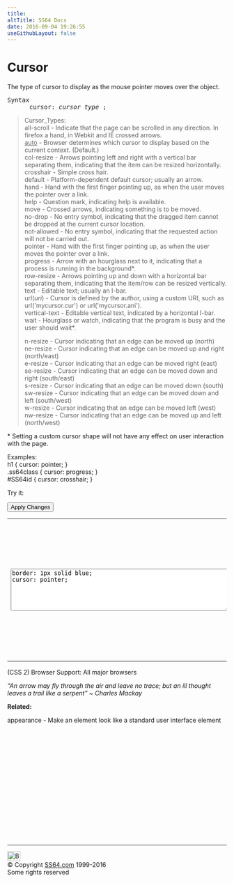 ```yaml
---
title:
altTitle: SS64 Docs
date: 2016-09-04 19:26:55
useGithubLayout: false
---
```

<!-- #BeginLibraryItem "/Library/head_css.lbi" --><!-- #EndLibraryItem --><h1>Cursor</h1>
<p> The type of cursor to display as the mouse pointer moves over the object.</p>
<pre>Syntax
      cursor: <i>cursor_type</i> ;</pre>
<blockquote>
<p> Cursor_Types:<span class="code"><br>
all-scroll</span> -  Indicate that the page can be scrolled in any direction. In firefox a hand, in Webkit and IE crossed arrows.<br>
<span class="code"><u>auto</u></span> -  Browser determines which cursor to display based on the current context. (Default.)<br>
<span class="code">col-resize</span> - Arrows pointing left and right with a vertical bar separating them, indicating that the item can be resized horizontally.<br>
<span class="code">crosshair</span> - Simple cross hair.<br>
<span class="code">default</span> - Platform-dependent default cursor; usually an arrow.<br>
<span class="code">hand</span> - <span class="Limited">Hand with the first finger pointing up, as when the user moves the pointer over a link. </span><br>
<span class="code">help</span> - Question mark, indicating help is available.<br>
<span class="code">move</span> - Crossed arrows, indicating something is to be moved.<br>
<span class="code">no-drop</span> - No entry symbol, indicating that the dragged item cannot be dropped at the current cursor location. <br>
<span class="code">not-allowed</span> - No entry symbol, indicating that the requested action will not be carried out.<br>
<span class="code">pointer</span> - Hand with the first finger pointing up, as when the user moves the pointer over a link.<br>
<span class="code">progress</span> - Arrow with an hourglass next to it, indicating that a process is running in the background*.<br>
<span class="code">row-resize</span> - Arrows pointing up and down with a horizontal bar separating them, indicating that the item/row can be resized vertically.<br>
<span class="code">text</span> - Editable text; usually an I-bar.<br>
<span class="code">url(<i>uri</i>)</span> - Cursor is defined by the author, using a custom URI, such as url('mycursor.cur') or url('mycursor.ani').<br>
<span class="code">vertical-text</span> - Editable vertical text, indicated by a horizontal I-bar.<br>
<span class="code">wait</span> - Hourglass or watch, indicating that the program is busy and the user should wait*.</p>
<p><span class="code">n-resize</span> - Cursor indicating that an edge can be moved up (north)<br>
<span class="code">ne-resize</span> - Cursor indicating that an edge can be moved up and right (north/east)<br>
<span class="code">e-resize</span> - Cursor indicating that an edge can be moved right (east)<br>
<span class="code">se-resize</span> - Cursor indicating that an edge can be moved down and right (south/east)<br>
<span class="code">s-resize</span> - Cursor indicating that an edge can be moved down (south)<br>
<span class="code">sw-resize</span> - Cursor indicating that an edge can be moved down and left (south/west)<br>
<span class="code">w-resize</span> - Cursor indicating that an edge can be moved left (west)<br>
<span class="code">nw-resize</span> - Cursor indicating that an edge can be moved up and left (north/west)</p>
</blockquote>
<p>* Setting a custom cursor shape will not have any effect on user interaction with the page.<br>
</p>
<p>Examples:<br>
  <span class="code">h1 { cursor: pointer;  }<br>
    .ss64class { cursor: progress; }</span><br>
    <span class="code">#SS64id { cursor: crosshair;  }</span>    <br>
</p>
<p>Try it:</p><input type="button" onclick="ApplyStyle()" value="Apply Changes">
<table>
  <tbody><tr>
    <td><textarea name="tryit" id="trycode" cols="60" rows="6" onfocus="this.style.background='#fff';" onblur="this.style.background='#eee';" tabindex="1">border: 1px solid blue;
cursor: pointer;
</textarea></td>
    <td><div id="tryresult">Give us something familiar <br>
Something similar <br>
To what we know already<br>
That will keep us steady <br>
Steady, steady <br>
Steady going nowhere</div></td>
  </tr>
</tbody></table>
<p>(CSS 2) Browser Support:  All major browsers </p>
<p class="quote"><i>“An arrow may fly through the air and leave no trace; but an ill thought leaves a trail like a serpent” ~   Charles Mackay</i></p><p><b>Related:</b></p>
<p>appearance  - Make an element look like a standard user interface element</p><!-- #BeginLibraryItem "/Library/foot_css.lbi" --><p>
<!-- CSS -->
<ins class="adsbygoogle" style="display:inline-block;width:300px;height:250px" data-ad-client="ca-pub-6140977852749469" data-ad-slot="2739097502"></ins>
<script>
(adsbygoogle = window.adsbygoogle || []).push({});
</script></p>
<hr>
<div id="bl" class="footer"><a href="cursor.html#"><img src="../images/top.png" width="30" height="22" alt="Back to the Top"></a></div>
<div id="br" class="footer, tagline">© Copyright <a href="http://ss64.com/">SS64.com</a> 1999-2016<br>
Some rights reserved</div><!-- #EndLibraryItem -->

